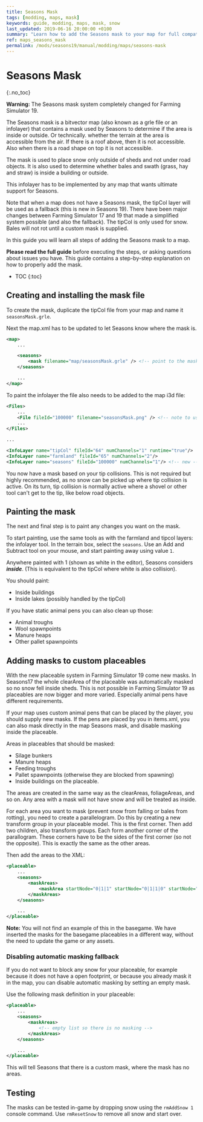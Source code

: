 ```yaml
---
title: Seasons Mask
tags: [modding, maps, mask]
keywords: guide, modding, maps, mask, snow
last_updated: 2019-06-16 20:00:00 +0100
summary: "Learn how to add the Seasons mask to your map for full compatibility"
ref: maps_seasons_mask
permalink: /mods/seasons19/manual/modding/maps/seasons-mask
---
```


# Seasons Mask
{:.no_toc}

<div class="alert alert-warning" role="alert">
    <strong>Warning:</strong> The Seasons mask system completely changed for Farming Simulator 19.
</div>

The Seasons mask is a bitvector map (also known as a grle file or an infolayer) that contains a mask used by Seasons to determine if the area is inside or outside. Or technically. whether the terrain at the area is accessible from the air. If there is a roof above, then it is not accessible. Also when there is a road shape on top it is not accessible.

The mask is used to place snow only outside of sheds and not under road objects. It is also used to determine whether bales and swath (grass, hay and straw) is inside a building or outside.

This infolayer has to be implemented by any map that wants ultimate support for Seasons.

Note that when a map does not have a Seasons mask, the tipCol layer will be used as a fallback (this is new in Seasons 19). There have been major changes between Farming Simulator 17 and 19 that made a simplified system possible (and also the fallback). The tipCol is only used for snow. Bales will not rot until a custom mask is supplied.

In this guide you will learn all steps of adding the Seasons mask to a map.

<div class="alert alert-info" role="alert">
  <strong>Please read the full guide</strong> before executing the steps, or asking questions about issues you have. This guide contains a step-by-step explanation on how to properly add the mask.
</div>

* TOC
{:toc}

## Creating and installing the mask file

To create the mask, duplicate the tipCol file from your map and name it `seasonsMask.grle`.

Next the map.xml has to be updated to let Seasons know where the mask is.

```xml
<map>
    ...

    <seasons>
        <mask filename="map/seasonsMask.grle" /> <!-- point to the mask file -->
    </seasons>

    ...
</map>
```

To paint the infolayer the file also needs to be added to the map i3d file:

```xml
<Files>
    ...
    <File fileId="100000" filename="seasonsMask.png" /> <!-- note to use .png here instead of .grle -->
    ...
</Files>

...

<InfoLayer name="tipCol" fileId="64" numChannels="1" runtime="true"/>
<InfoLayer name="farmland" fileId="65" numChannels="2"/>
<InfoLayer name="seasons" fileId="100000" numChannels="1"/> <!-- new -->
```

You now have a mask based on your tip collisions. This is not required but highly recommended, as no snow can be picked up where tip collision is active. On its turn, tip collision is normally active where a shovel or other tool can't get to the tip, like below road objects.

## Painting the mask

The next and final step is to paint any changes you want on the mask.

To start painting, use the same tools as with the farmland and tipcol layers: the infolayer tool. In the terrain box, select the `seasons`. Use an Add and Subtract tool on your mouse, and start painting away using value `1`.

Anywhere painted with 1 (shown as white in the editor), Seasons considers ***inside***. (This is equivalent to the tipCol where white is also collision).

You should paint:
 - Inside buildings
 - Inside lakes (possibly handled by the tipCol)

If you have static animal pens you can also clean up those:
 - Animal troughs
 - Wool spawnpoints
 - Manure heaps
 - Other pallet spawnpoints

## Adding masks to custom placeables

With the new placeable system in Farming Simulator 19 come new masks. In Seasons17 the whole clearArea of the placeable was automatically masked so no snow fell inside sheds. This is not possible in Farming Simulator 19 as placeables are now bigger and more varied. Especially animal pens have different requirements.

If your map uses custom animal pens that can be placed by the player, you should supply new masks. If the pens are placed by you in items.xml, you can also mask directly in the map Seasons mask, and disable masking inside the placeable.

Areas in placeables that should be masked:
 - Silage bunkers
 - Manure heaps
 - Feeding troughs
 - Pallet spawnpoints (otherwise they are blocked from spawning)
 - Inside buildings on the placeable.

The areas are created in the same way as the clearAreas, foliageAreas, and so on. Any area with a mask will not have snow and will be treated as inside.

For each area you want to mask (prevent snow from falling or bales from rotting), you need to create a parallelogram. Do this by creating a new transform group in your placeable model. This is the first corner. Then add two children, also transform groups. Each form another corner of the parallogram. These corners have to be the sides of the first corner (so not the opposite). This is exactly the same as the other areas.

Then add the areas to the XML:

```xml
<placeable>
    ...
    <seasons>
        <maskAreas>
            <maskArea startNode="0|1|1" startNode="0|1|1|0" startNode="0|1|1|1" />
        </maskAreas>
    </seasons>

    ...
</placeable>
````

<div class="alert alert-info" role="alert">
  <strong>Note:</strong> You will not find an example of this in the basegame. We have inserted the masks for the basegame placeables in a different way, without the need to update the game or any assets.
</div>

### Disabling automatic masking fallback

If you do not want to block any snow for your placeable, for example because it does not have a open footprint, or because you already mask it in the map, you can disable automatic masking by setting an empty mask.

Use the following mask definition in your placeable:

```xml
<placeable>
    ...
    <seasons>
        <maskAreas>
            <!-- empty list so there is no masking -->
        </maskAreas>
    </seasons>

    ...
</placeable>
````

This will tell Seasons that there is a custom mask, where the mask has no areas.

## Testing

The masks can be tested in-game by dropping snow using the `rmAddSnow 1` console command. Use `rmResetSnow` to remove all snow and start over.

